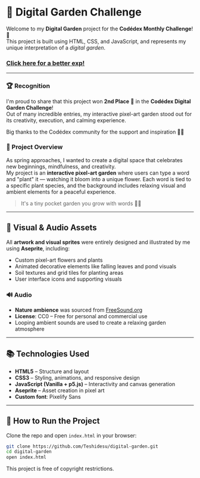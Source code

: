 # 🌱 Digital Garden Challenge

Welcome to my **Digital Garden** project for the **Codédex Monthly Challenge**! 🎉  
This project is built using HTML, CSS, and JavaScript, and represents my unique interpretation of a *digital garden*.

### [Click here for a better exp!](https://teshi-digital-garden.netlify.app/)
---

### 🏆 Recognition

I'm proud to share that this project won **2nd Place** 🥈 in the **Codédex Digital Garden Challenge**!  
Out of many incredible entries, my interactive pixel-art garden stood out for its creativity, execution, and calming experience.

Big thanks to the Codédex community for the support and inspiration 🌱✨

### 🌿 Project Overview

As spring approaches, I wanted to create a digital space that celebrates new beginnings, mindfulness, and creativity.  
My project is an **interactive pixel-art garden** where users can type a word and "plant" it — watching it bloom into a unique flower. Each word is tied to a specific plant species, and the background includes relaxing visual and ambient elements for a peaceful experience.

> It's a tiny pocket garden you grow with words 💬🌸

---

## 🎨 Visual & Audio Assets

All **artwork and visual sprites** were entirely designed and illustrated by me using **Aseprite**, including:

- Custom pixel-art flowers and plants
- Animated decorative elements like falling leaves and pond visuals
- Soil textures and grid tiles for planting areas
- User interface icons and supporting visuals

### 🔊 Audio

- **Nature ambience** was sourced from [FreeSound.org](https://freesound.org)  
- **License**: CC0 – Free for personal and commercial use  
- Looping ambient sounds are used to create a relaxing garden atmosphere

---

## 📚 Technologies Used

- **HTML5** – Structure and layout
- **CSS3** – Styling, animations, and responsive design
- **JavaScript (Vanilla + p5.js)** – Interactivity and canvas generation
- **Aseprite** – Asset creation in pixel art
- **Custom font**: Pixelify Sans

---

## 🚀 How to Run the Project

Clone the repo and open `index.html` in your browser:

```bash
git clone https://github.com/Teshidesu/digital-garden.git
cd digital-garden
open index.html
```

This project is free of copyright restrictions.



